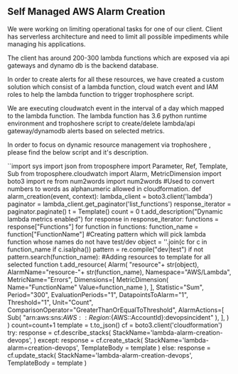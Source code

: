## Self Managed AWS Alarm Creation

We were working on limiting operational tasks for one of our client. Client has serverless architecture and need to limit all possible impediments while managing his applications.

The client has around 200-300 lambda functions which are exposed via api gateways and dynamo db is the backend database.

In order to create alerts for all these resources, we have created a custom solution which consist of a lambda function, cloud watch event and IAM roles to help the lambda function to trigger trophosphere script.

We are executing cloudwatch event in the interval of a day which mapped to the lambda function. The lambda function has 3.6 python runtime environment and trophoshere script to create/delete lambda/api gateway/dynamodb alerts based on selected metrics.

In order to focus on dynamic resource management via trophoshere , please find the below script and it's description.

``import sys
import json
from troposphere import Parameter, Ref, Template, Sub
from troposphere.cloudwatch import Alarm, MetricDimension
import boto3
import re
from num2words import num2words #Used to convert numbers to words as alphanumeric allowed in cloudformation.
def alarm_creation(event, context):
    lambda_client = boto3.client('lambda')
    paginator = lambda_client.get_paginator('list_functions')
    response_iterator = paginator.paginate()
    t = Template()
    count = 0
    t.add_description("Dynamic lambda metrics enabled")
    for response in response_iterator:
        functions = response["Functions"]
        for function in functions:
            function_name = function["FunctionName"]
            #Creating pattern which will pick lambda function whose names do not have test/dev
            object = ''.join(c for c in function_name if c.isalpha())
            pattern = re.compile("dev|test")
            if not pattern.search(function_name):
            #Adding resources to template for all selected function
                t.add_resource(
                    Alarm(
                        "resource"+ str(object),
                        AlarmName="resource-"+ str(function_name),
                        Namespace="AWS/Lambda",
                        MetricName="Errors",
                        Dimensions=[
                            MetricDimension(
                                Name="FunctionName"
                                Value=function_name
                            ),
                        ],
                        Statistic="Sum",
                        Period="300",
                        EvaluationPeriods="1",
                        DatapointsToAlarm="1",
                        Threshold="1",
                        Unit="Count",
                        ComparisonOperator="GreaterThanOrEqualToThreshold",
                        AlarmActions=[
                            Sub(
                                "arn:aws:sns:${AWS::Region}:${AWS::AccountId}:devopsincident"
                            ),
                        ],
                    )
                )
                count=count+1
    template = t.to_json()
    cf = boto3.client('cloudformation')
    try:
        response = cf.describe_stacks(
        StackName='lambda-alarm-creation-devops',
        )
    except:
        response = cf.create_stack(
            StackName='lambda-alarm=creation-devops',
            TemplateBody = template
        )
    else:
        response = cf.update_stack(
            StackName='lambda-alarm-creation-devops',
            TemplateBody = template
        )
```
